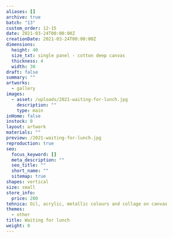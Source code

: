 ```yaml
---
aliases: []
archive: true
batch: "13"
custom_order: 12-15
date: 2021-03-24T00:00:00Z
creationDate: 2021-03-24T00:00:00Z
dimensions:
  height: 40
  size_txt: single panel - cotton deep canvas
  thickness: 4
  width: 30
draft: false
summary: ""
artworks:
  - gallery
images:
  - asset: /uploads/2021-waiting-for-lunch.jpg
    description: ""
    type: main
inHome: false
instock: 0
layout: artwork
materials: ""
preview: /2021-waiting-for-lunch.jpg
reproduction: true
seo:
  focus_keyword: []
  meta_description: ""
  seo_title: ""
  short_name: ""
  sitemap: true
shapes: vertical
size: small
store_info:
  price: 280
tehnica: Oil, acrylic, metallic colours and collage on canvas
themes:
  - other
title: Waiting for lunch
weight: 0
---
```

